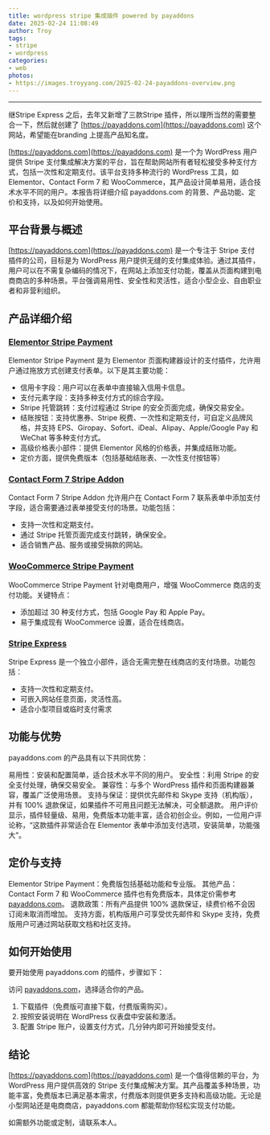 ```yaml
---
title: wordpress stripe 集成插件 powered by payaddons 
date: 2025-02-24 11:08:49
author: Troy
tags:
- stripe
- wordpress
categories:
- web
photos: 
- https://images.troyyang.com/2025-02-24-payaddons-overview.png
---
```

***

继Stripe Express 之后，去年又新增了三款Stripe 插件，所以理所当然的需要整合一下，然后就创建了 [https://payaddons.com](https://payaddons.com) 这个网站，希望能在branding 上提高产品知名度。

[https://payaddons.com](https://payaddons.com) 是一个为 WordPress 用户提供 Stripe 支付集成解决方案的平台，旨在帮助网站所有者轻松接受多种支付方式，包括一次性和定期支付。该平台支持多种流行的 WordPress 工具，如 Elementor、Contact Form 7 和 WooCommerce，其产品设计简单易用，适合技术水平不同的用户。本报告将详细介绍 payaddons.com 的背景、产品功能、定价和支持，以及如何开始使用。

## 平台背景与概述
[https://payaddons.com](https://payaddons.com) 是一个专注于 Stripe 支付插件的公司，目标是为 WordPress 用户提供无缝的支付集成体验。通过其插件，用户可以在不需复杂编码的情况下，在网站上添加支付功能，覆盖从页面构建到电商商店的多种场景。平台强调易用性、安全性和灵活性，适合小型企业、自由职业者和非营利组织。

## 产品详细介绍
### [Elementor Stripe Payment](https://payaddons.com/elementor-stripe-payment)
Elementor Stripe Payment 是为 Elementor 页面构建器设计的支付插件，允许用户通过拖放方式创建支付表单。以下是其主要功能：

* 信用卡字段：用户可以在表单中直接输入信用卡信息。
* 支付元素字段：支持多种支付方式的综合字段。
* Stripe 托管跳转：支付过程通过 Stripe 的安全页面完成，确保交易安全。
* 结账按钮：支持优惠券、Stripe 税费、一次性和定期支付，可自定义品牌风格，并支持 EPS、Giropay、Sofort、iDeal、Alipay、Apple/Google Pay 和 WeChat 等多种支付方式。
* 高级价格表小部件：提供 Elementor 风格的价格表，并集成结账功能。
* 定价方面，提供免费版本（包括基础结账表、一次性支付按钮等）

### [Contact Form 7 Stripe Addon](https://payaddons.com/contact-form-7-stripe-payment/)
Contact Form 7 Stripe Addon 允许用户在 Contact Form 7 联系表单中添加支付字段，适合需要通过表单接受支付的场景。功能包括：

* 支持一次性和定期支付。
* 通过 Stripe 托管页面完成支付跳转，确保安全。
* 适合销售产品、服务或接受捐款的网站。

### [WooCommerce Stripe Payment](https://payaddons.com/woo-stripe-payment/)
WooCommerce Stripe Payment 针对电商用户，增强 WooCommerce 商店的支付功能。关键特点：

* 添加超过 30 种支付方式，包括 Google Pay 和 Apple Pay。
* 易于集成现有 WooCommerce 设置，适合在线商店。

### [Stripe Express](https://payaddons.com/stripe-express/)
Stripe Express 是一个独立小部件，适合无需完整在线商店的支付场景。功能包括：

* 支持一次性和定期支付。
* 可嵌入网站任意页面，灵活性高。
* 适合小型项目或临时支付需求

## 功能与优势
payaddons.com 的产品具有以下共同优势：

易用性：安装和配置简单，适合技术水平不同的用户。
安全性：利用 Stripe 的安全支付处理，确保交易安全。
兼容性：与多个 WordPress 插件和页面构建器兼容，覆盖广泛使用场景。
支持与保证：提供优先邮件和 Skype 支持（机构版），并有 100% 退款保证，如果插件不可用且问题无法解决，可全额退款。
用户评价显示，插件轻量级、易用，免费版本功能丰富，适合初创企业。例如，一位用户评论称，“这款插件非常适合在 Elementor 表单中添加支付选项，安装简单，功能强大”。

## 定价与支持
Elementor Stripe Payment：免费版包括基础功能和专业版。
其他产品：Contact Form 7 和 WooCommerce 插件也有免费版本，具体定价需参考 [payaddons.com](https://payaddons.com)。
退款政策：所有产品提供 100% 退款保证，续费价格不会因订阅未取消而增加。
支持方面，机构版用户可享受优先邮件和 Skype 支持，免费版用户可通过网站获取文档和社区支持。

## 如何开始使用

要开始使用 payaddons.com 的插件，步骤如下：

访问 [payaddons.com](https://payaddons.com)，选择适合你的产品。
1. 下载插件（免费版可直接下载，付费版需购买）。
2. 按照安装说明在 WordPress 仪表盘中安装和激活。
3. 配置 Stripe 账户，设置支付方式，几分钟内即可开始接受支付。

## 结论
[https://payaddons.com](https://payaddons.com) 是一个值得信赖的平台，为 WordPress 用户提供高效的 Stripe 支付集成解决方案。其产品覆盖多种场景，功能丰富，免费版本已满足基本需求，付费版本则提供更多支持和高级功能。无论是小型网站还是电商商店，payaddons.com 都能帮助你轻松实现支付功能。

如需额外功能或定制，请联系本人。